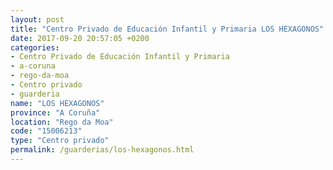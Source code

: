 ```yaml
---
layout: post
title: "Centro Privado de Educación Infantil y Primaria LOS HEXAGONOS"
date: 2017-09-20 20:57:05 +0200
categories:
- Centro Privado de Educación Infantil y Primaria
- a-coruna
- rego-da-moa
- Centro privado
- guarderia
name: "LOS HEXAGONOS"
province: "A Coruña"
location: "Rego da Moa"
code: "15006213"
type: "Centro privado"
permalink: /guarderias/los-hexagonos.html
---
```

